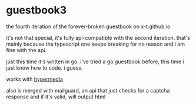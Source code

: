 # guestbook3

the fourth iteration of the forever-broken guestbook on x-t.github.io

it's not that special, it's fully api-compatible with the second iteration. that's mainly because the typescript one keeps breaking for no reason and i am fine with the api.

just this time it's written in go. i've tried a go guestbook before, this time i just know how to code. i guess.

works with [hypermedia](https://htmx.org/)

also is merged with mailguard, an api that just checks for a captcha response and if it's valid, will output html